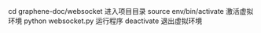 cd graphene-doc/websocket 进入项目目录
source env/bin/activate 激活虚拟环境
python websocket.py 运行程序
deactivate 退出虚拟环境